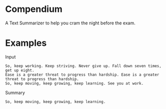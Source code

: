# Compendium
A Text Summarizer to help you cram the night before the exam.

# Examples

Input

```
So, keep working. Keep striving. Never give up. Fall down seven times, get up eight. 
Ease is a greater threat to progress than hardship. Ease is a greater threat to progress than hardship. 
So, keep moving, keep growing, keep learning. See you at work.
```

Summary

```
So, keep moving, keep growing, keep learning.
```
